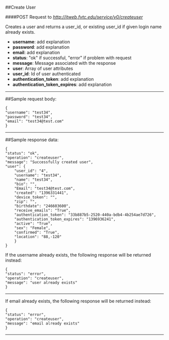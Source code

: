 ##Create User

####POST Request to *http://itweb.fvtc.edu/service/v0/createuser*

Creates a user and returns a user\_id, or existing user\_id if given login name already exists.

- **username**: add explanation
- **password**: add explanation
- **email**: add explanation
- **status**: "ok" if successful, "error" if problem with request
- **message**: Message associated with the response
- **user**: Array of user attributes
- **user_id**: Id of user authenticated
- **authentication_token**: add explanation
- **authentication\_token\_expires**: add explanation

* * *

##Sample request body: 

	{
    "username": "test34",
    "password": "test34",
    "email": "test34@test.com"
	}
* * *

##Sample response data:

	{
    "status": "ok",
    "operation": "createuser",
    "message": "Successfully created user",
    "user": {
        "user_id": "4",
        "username": "test34",
        "name": "test34",
        "bio": "",
        "Email": "test34@test.com",
        "created": "1396331441",
        "device_token": "",
        "zip": "",
        "birthdate": "246603600",
        "receive_emails": "True",
        "authentication_token": "33b887b5-2520-440a-bdb4-4b254ae7d726",
        "authentication_token_expires": "1396936241",
        "active": "True",
        "sex": "Female",
        "confirmed": "True",
        "location": "88,-120"
		}
	}
If the username already exists, the following response will be returned instead:  

	{
    "status": "error",
    "operation": "createuser",
    "message": "user already exists"
	}
* * *

If email already exists, the following response will be returned instead:  

	{
    "status": "error",
    "operation": "createuser",
    "message": "email already exists"
	}
* * *
